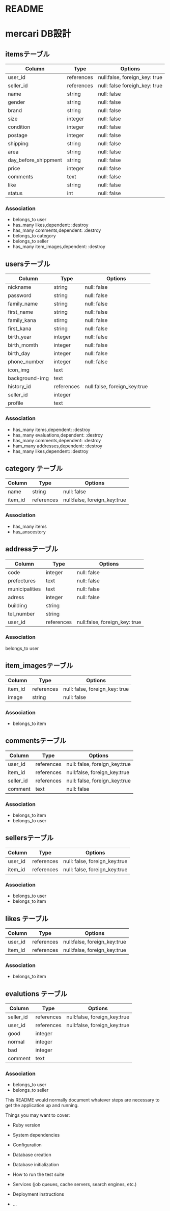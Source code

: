 # README

# mercari DB設計
## itemsテーブル
|Column|Type|Options|
|------|----|-------|
|user_id|references|null:false, foreign_key: true|
|seller_id|references|null: false foreigh_key: true|
|name|string|null: false|
|gender|string|null: false|
|brand|string|null: false|
|size|integer|null: false|
|condition|integer|null: false|
|postage|integer|null: false|
|shipping|string|null: false|
|area|string|null: false|
|day_before_shippment|string|null: false|
|price|integer|null: false|
|comments|text|null: false|
|like|string|null: false|
|status|int|null: false|

### Association
- belongs_to user
- has_many likes,dependent: :destroy
- has_many comments,dependent: :destroy
- belongs_to category
- belongs_to seller
- has_many item_images,dependent: :destroy

## usersテーブル
|Column|Type|Options|
|------|----|-------|
|nickname|string|null: false|
|password|string|null: false|
|family_name|string|null: false|
|first_name|string|null: false|
|family_kana|stirng|null: false|
|first_kana|string|null: false|
|birth_year|integer|null: false|
|birth_momth|integer|null: false|
|birth_day|integer|null: false|
|phone_number|integer|null: false|
|icon_img|text|
|background-img|text||
|history_id|references|null:false, foreign_key:true|
|seller_id|integer||
|profile|text||

### Association
- has_many items,dependent: :destroy
- has_many evaluations,dependent: :destroy
- has_many comments,dependent: :destroy
- ham_many addresses,dependent: :destroy
- has_many likes,dependent: :destroy

## category テーブル
|Column|Type|Options|
|------|----|-------|
|name|string|null: false|
|item_id|references|null:false, foreign_key:true|

### Association
- has_many items
- has_anscestory


## addressテーブル
|Column|Type|Options|
|------|----|-------|
|code|integer|null: false|
|prefectures|text|null: false|
|municipalities|text|null: false|
|adress|integer|null: false|
|building|string||
|tel_number|string||
|user_id|references|null:false, foreign_key: true|

### Association
belongs_to user


## item_imagesテーブル
|Column|Type|Options|
|------|----|-------|
|item_id|references|null: false, foreign_key: true|
|image|string|null: false|

### Association
- belongs_to item

## commentsテーブル
|Column|Type|Options|
|------|----|-------|
|user_id|references|null: false, foreign_key:true|
|item_id|references|null:false, foreign_key:true|
|seller_id|references|null: false, foreign_key:true|
|comment|text|null: false|

### Association
- belongs_to item
- belongs_to user

## sellersテーブル
|Column|Type|Options|
|------|----|-------|
|user_id|references|null: false, foreign_key:true|
|item_id|references|null: false, foreign_key:true|

### Association
- belongs_to user
- belongs_to item

## likes テーブル
|Column|Type|Options|
|------|----|-------|
|user_id|references|null:false, foreign_key:true|
|item_id|references|null:false, foreign_key:true|

### Association
- belongs_to item

## evalutions テーブル
|Column|Type|Options|
|------|----|-------|
|seller_id|references|null:false, foreign_key:true|
|user_id|references|null:false, foreign_key:true|
|good|integer||
|normal|integer||
|bad|integer||
|comment|text||

### Association
- belongs_to user
- belongs_to seller


This README would normally document whatever steps are necessary to get the
application up and running.

Things you may want to cover:

* Ruby version

* System dependencies

* Configuration

* Database creation

* Database initialization

* How to run the test suite

* Services (job queues, cache servers, search engines, etc.)

* Deployment instructions

* ...


